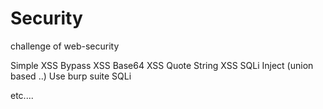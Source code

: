 # Security
challenge of web-security

Simple XSS
Bypass XSS
Base64 XSS
Quote String XSS
SQLi Inject (union based ..)
Use burp suite SQLi

etc....
